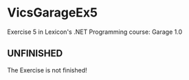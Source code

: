 # VicsGarageEx5

Exercise 5 in Lexicon's .NET Programming course: Garage 1.0

## UNFINISHED

The Exercise is not finished!
